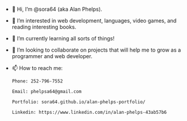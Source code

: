 - 👋 Hi, I’m @sora64 (aka Alan Phelps).
- 👀 I’m interested in web development, languages, video games, and reading interesting books.
- 🌱 I’m currently learning all sorts of things!
- 💞️ I’m looking to collaborate on projects that will help me to grow as a programmer and web developer.
- 📫 How to reach me: 

      Phone: 252-796-7552
  
      Email: phelpsa64@gmail.com
  
      Portfolio: sora64.github.io/alan-phelps-portfolio/
      
      Linkedin: https://www.linkedin.com/in/alan-phelps-43ab57b6

<!---
sora64/sora64 is a ✨ special ✨ repository because its `README.md` (this file) appears on your GitHub profile.
You can click the Preview link to take a look at your changes.
--->
